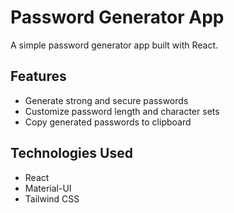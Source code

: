 # Password Generator App

A simple password generator app built with React.

## Features

- Generate strong and secure passwords
- Customize password length and character sets
- Copy generated passwords to clipboard

## Technologies Used

- React
- Material-UI
- Tailwind CSS
